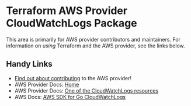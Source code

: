 # Terraform AWS Provider CloudWatchLogs Package

This area is primarily for AWS provider contributors and maintainers. For information on _using_ Terraform and the AWS provider, see the links below.

## Handy Links

* [Find out about contributing](https://hashicorp.github.io/terraform-provider-aws/#contribute) to the AWS provider!
* AWS Provider Docs: [Home](https://registry.terraform.io/providers/hashicorp/aws/latest/docs)
* AWS Provider Docs: [One of the CloudWatchLogs resources](https://registry.terraform.io/providers/hashicorp/aws/latest/docs/resources/cloudwatch_log_destination)
* AWS Docs: [AWS SDK for Go CloudWatchLogs](https://docs.aws.amazon.com/sdk-for-go/api/service/cloudwatchlogs/)

